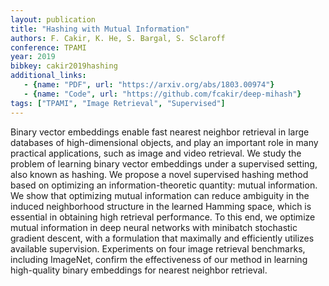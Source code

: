 ```yaml
---
layout: publication
title: "Hashing with Mutual Information"
authors: F. Cakir, K. He, S. Bargal, S. Sclaroff
conference: TPAMI
year: 2019
bibkey: cakir2019hashing    
additional_links:
   - {name: "PDF", url: "https://arxiv.org/abs/1803.00974"}
   - {name: "Code", url: "https://github.com/fcakir/deep-mihash"}
tags: ["TPAMI", "Image Retrieval", "Supervised"]
---
```

Binary vector embeddings enable fast nearest neighbor retrieval in large databases of high-dimensional objects, and play an important role in many practical applications, such as image and video retrieval. We study the problem of learning binary vector embeddings under a supervised setting, also known as hashing. We propose a novel supervised hashing method based on optimizing an information-theoretic quantity: mutual information. We show that optimizing mutual information can reduce ambiguity in the induced neighborhood structure in the learned Hamming space, which is essential in obtaining high retrieval performance. To this end, we optimize mutual information in deep neural networks with minibatch stochastic gradient descent, with a formulation that maximally and efficiently utilizes available supervision. Experiments on four image retrieval benchmarks, including ImageNet, confirm the effectiveness of our method in learning high-quality binary embeddings for nearest neighbor retrieval.
